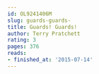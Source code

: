 ```yaml
---
id: OL9241406M
slug: guards-guards-
title: Guards! Guards!
author: Terry Pratchett
rating: 3
pages: 376
reads:
- finished_at: '2015-07-14'
---
```


